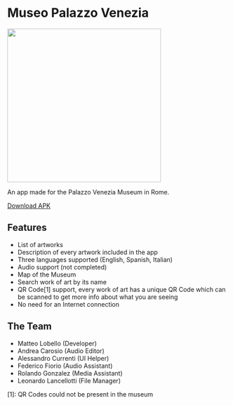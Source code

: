 # Museo Palazzo Venezia

<img src="https://www.matteolobello.it/assets/img/projects/palazzo_venezia.jpg" width="350px">

An app made for the Palazzo Venezia Museum in Rome.

[Download APK](https://github.com/OhMyLob/Museo-Palazzo-Venezia/blob/master/app-debug.apk?raw=true)

## Features
- List of artworks
- Description of every artwork included in the app
- Three languages supported (English, Spanish, Italian)
- Audio support (not completed)
- Map of the Museum
- Search work of art by its name
- QR Code[1] support, every work of art has a unique QR Code which can be scanned to get more info about what you are seeing
- No need for an Internet connection

## The Team
- Matteo Lobello (Developer)
- Andrea Carosio (Audio Editor)
- Alessandro Currenti (UI Helper)
- Federico Fiorio (Audio Assistant)
- Rolando Gonzalez (Media Assistant)
- Leonardo Lancellotti (File Manager)

[1]: QR Codes could not be present in the museum
